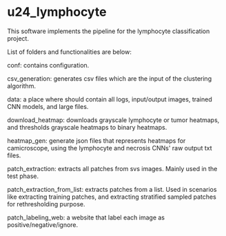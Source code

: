 # u24_lymphocyte

This software implements the pipeline for the lymphocyte classification project. 

List of folders and functionalities are below: 

conf: contains configuration. 

csv_generation: generates csv files which are the input of the clustering algorithm. 

data: a place where should contain all logs, input/output images, trained CNN models, and large files. 

download_heatmap: downloads grayscale lymphocyte or tumor heatmaps, and thresholds grayscale heatmaps to binary heatmaps. 

heatmap_gen: generate json files that represents heatmaps for camicroscope, using the lymphocyte and necrosis CNNs' raw output txt files. 

patch_extraction: extracts all patches from svs images. Mainly used in the test phase. 

patch_extraction_from_list: extracts patches from a list. Used in scenarios like extracting training patches, and extracting stratified sampled patches for rethresholding purpose. 

patch_labeling_web: a website that label each image as positive/negative/ignore. 
